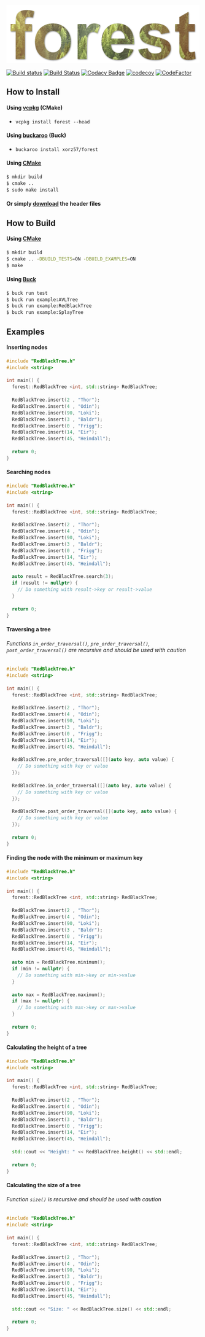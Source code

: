 ![forest logo](forest.png)

[![Build status](https://ci.appveyor.com/api/projects/status/8e5jutnq0a8b458f/branch/master?svg=true)](https://ci.appveyor.com/project/xorz57/forest/branch/master)
[![Build Status](https://travis-ci.org/xorz57/forest.svg?branch=master)](https://travis-ci.org/xorz57/forest)
[![Codacy Badge](https://api.codacy.com/project/badge/Grade/f2eb2dcf98794d03b5cf0d4c9910db39)](https://www.codacy.com/app/xorz57/forest?utm_source=github.com&amp;utm_medium=referral&amp;utm_content=xorz57/forest&amp;utm_campaign=Badge_Grade)
[![codecov](https://codecov.io/gh/xorz57/forest/branch/master/graph/badge.svg)](https://codecov.io/gh/xorz57/forest)
[![CodeFactor](https://www.codefactor.io/repository/github/xorz57/forest/badge/master)](https://www.codefactor.io/repository/github/xorz57/forest/overview/master)

## How to Install

#### Using [vcpkg](https://github.com/Microsoft/vcpkg) (CMake)
- `vcpkg install forest --head`

#### Using [buckaroo](https://github.com/LoopPerfect/buckaroo) (Buck)
- `buckaroo install xorz57/forest`

#### Using [CMake](https://cmake.org/)

```sh
$ mkdir build
$ cmake ..
$ sudo make install
```

#### Or simply [download](https://github.com/xorz57/forest/releases/latest) the header files

## How to Build

#### Using [CMake](https://cmake.org/)

```sh
$ mkdir build
$ cmake .. -DBUILD_TESTS=ON -DBUILD_EXAMPLES=ON
$ make
```

#### Using [Buck](https://buckbuild.com/)

```sh
$ buck run test
$ buck run example:AVLTree
$ buck run example:RedBlackTree
$ buck run example:SplayTree
```

## Examples

#### Inserting nodes

```cpp
#include "RedBlackTree.h"
#include <string>

int main() {
  forest::RedBlackTree <int, std::string> RedBlackTree;

  RedBlackTree.insert(2 , "Thor");
  RedBlackTree.insert(4 , "Odin");
  RedBlackTree.insert(90, "Loki");
  RedBlackTree.insert(3 , "Baldr");
  RedBlackTree.insert(0 , "Frigg");
  RedBlackTree.insert(14, "Eir");
  RedBlackTree.insert(45, "Heimdall");

  return 0;
}
```

#### Searching nodes

```cpp
#include "RedBlackTree.h"
#include <string>

int main() {
  forest::RedBlackTree <int, std::string> RedBlackTree;

  RedBlackTree.insert(2 , "Thor");
  RedBlackTree.insert(4 , "Odin");
  RedBlackTree.insert(90, "Loki");
  RedBlackTree.insert(3 , "Baldr");
  RedBlackTree.insert(0 , "Frigg");
  RedBlackTree.insert(14, "Eir");
  RedBlackTree.insert(45, "Heimdall");

  auto result = RedBlackTree.search(3);
  if (result != nullptr) {
    // Do something with result->key or result->value
  }

  return 0;
}
```

#### Traversing a tree
###### Functions `in_order_traversal()`, `pre_order_traversal()`, `post_order_traversal()` are recursive and should be used with caution
```cpp
#include "RedBlackTree.h"
#include <string>

int main() {
  forest::RedBlackTree <int, std::string> RedBlackTree;

  RedBlackTree.insert(2 , "Thor");
  RedBlackTree.insert(4 , "Odin");
  RedBlackTree.insert(90, "Loki");
  RedBlackTree.insert(3 , "Baldr");
  RedBlackTree.insert(0 , "Frigg");
  RedBlackTree.insert(14, "Eir");
  RedBlackTree.insert(45, "Heimdall");

  RedBlackTree.pre_order_traversal([](auto key, auto value) {
    // Do something with key or value
  });

  RedBlackTree.in_order_traversal([](auto key, auto value) {
    // Do something with key or value
  });

  RedBlackTree.post_order_traversal([](auto key, auto value) {
    // Do something with key or value
  });

  return 0;
}
```

#### Finding the node with the minimum or maximum key

```cpp
#include "RedBlackTree.h"
#include <string>

int main() {
  forest::RedBlackTree <int, std::string> RedBlackTree;

  RedBlackTree.insert(2 , "Thor");
  RedBlackTree.insert(4 , "Odin");
  RedBlackTree.insert(90, "Loki");
  RedBlackTree.insert(3 , "Baldr");
  RedBlackTree.insert(0 , "Frigg");
  RedBlackTree.insert(14, "Eir");
  RedBlackTree.insert(45, "Heimdall");

  auto min = RedBlackTree.minimum();
  if (min != nullptr) {
    // Do something with min->key or min->value
  }

  auto max = RedBlackTree.maximum();
  if (max != nullptr) {
    // Do something with max->key or max->value
  }

  return 0;
}
```

#### Calculating the height of a tree

```cpp
#include "RedBlackTree.h"
#include <string>

int main() {
  forest::RedBlackTree <int, std::string> RedBlackTree;

  RedBlackTree.insert(2 , "Thor");
  RedBlackTree.insert(4 , "Odin");
  RedBlackTree.insert(90, "Loki");
  RedBlackTree.insert(3 , "Baldr");
  RedBlackTree.insert(0 , "Frigg");
  RedBlackTree.insert(14, "Eir");
  RedBlackTree.insert(45, "Heimdall");

  std::cout << "Height: " << RedBlackTree.height() << std::endl;

  return 0;
}
```

#### Calculating the size of a tree
###### Function `size()` is recursive and should be used with caution
```cpp
#include "RedBlackTree.h"
#include <string>

int main() {
  forest::RedBlackTree <int, std::string> RedBlackTree;

  RedBlackTree.insert(2 , "Thor");
  RedBlackTree.insert(4 , "Odin");
  RedBlackTree.insert(90, "Loki");
  RedBlackTree.insert(3 , "Baldr");
  RedBlackTree.insert(0 , "Frigg");
  RedBlackTree.insert(14, "Eir");
  RedBlackTree.insert(45, "Heimdall");

  std::cout << "Size: " << RedBlackTree.size() << std::endl;

  return 0;
}
```